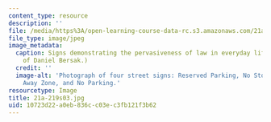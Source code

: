 ```yaml
---
content_type: resource
description: ''
file: /media/https%3A/open-learning-course-data-rc.s3.amazonaws.com/21a-219-law-and-society-spring-2003/10723d22a0eb836cc03ec3fb121f3b62_21a-219s03.jpg
file_type: image/jpeg
image_metadata:
  caption: Signs demonstrating the pervasiveness of law in everyday life. (Image courtesy
    of Daniel Bersak.)
  credit: ''
  image-alt: 'Photograph of four street signs: Reserved Parking, No Stopping, Tow
    Away Zone, and No Parking.'
resourcetype: Image
title: 21a-219s03.jpg
uid: 10723d22-a0eb-836c-c03e-c3fb121f3b62
---
```

